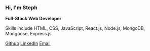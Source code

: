 ### Hi, I'm Steph

**Full-Stack Web Developer**

Skills include HTML, CSS, JavaScript, React.js, Node.js, MongoDB, Mongoose, Express.js

[Github](https://github.com/sgkeasley) [LinkedIn](www.linkedin.com/in/stephanie-keasley) [Email](stephaniekeasley@gmail.com)


<!--
**sgkeasley/sgkeasley** is a ✨ _special_ ✨ repository because its `README.md` (this file) appears on your GitHub profile.

Here are some ideas to get you started:

- 🔭 I’m currently working on ...
- 🌱 I’m currently learning ...
- 👯 I’m looking to collaborate on ...
- 🤔 I’m looking for help with ...
- 💬 Ask me about ...
- 📫 How to reach me: ...
- 😄 Pronouns: ...
- ⚡ Fun fact: ...
-->
